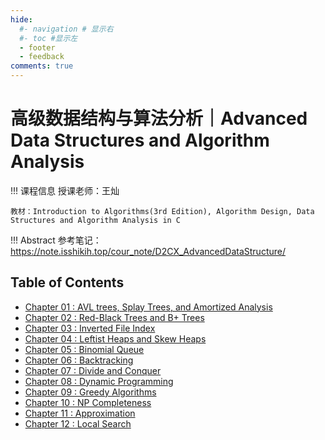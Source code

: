 ```yaml
---
hide:
  #- navigation # 显示右
  #- toc #显示左
  - footer
  - feedback
comments: true
---
```


# 高级数据结构与算法分析｜Advanced Data Structures and Algorithm Analysis

!!! 课程信息
	授课老师：王灿
	
	教材：Introduction to Algorithms(3rd Edition), Algorithm Design, Data Structures and Algorithm Analysis in C

!!! Abstract
    参考笔记：https://note.isshikih.top/cour_note/D2CX_AdvancedDataStructure/
## Table of Contents

- [Chapter 01 : AVL trees, Splay Trees, and Amortized Analysis](Chapter%201/)
- [Chapter 02 : Red-Black Trees and B+ Trees](Chapter%202/)
- [Chapter 03 : Inverted File Index](Chapter%203/)
- [Chapter 04 : Leftist Heaps and Skew Heaps](Chapter%204/)
- [Chapter 05 : Binomial Queue](Chapter%205/)
- [Chapter 06 : Backtracking](Chapter%206/)
- [Chapter 07 : Divide and Conquer](Chapter%207/)
- [Chapter 08 : Dynamic Programming](Chapter%208/)
- [Chapter 09 : Greedy Algorithms](Chapter%209/)
- [Chapter 10 : NP Completeness](Chapter%2010)
- [Chapter 11 : Approximation](Chapter%2011/)
- [Chapter 12 : Local Search](Chapter%2012/)
